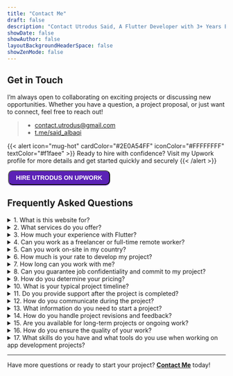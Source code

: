```yaml
---
title: "Contact Me"
draft: false
description: "Contact Utrodus Said, A Flutter Developer with 3+ Years Experience"
showDate: false
showAuthor: false
layoutBackgroundHeaderSpace: false
showZenMode: false
---
```



## Get in Touch

I’m always open to collaborating on exciting projects or discussing new opportunities. Whether you have a question, a project proposal, or just want to connect, feel free to reach out!
> - [contact.utrodus@gmail.com](mailto:contact.utrodus@gmail.com)
> - [t.me/said_albaqi](https://t.me/said_albaqi)


{{< alert icon="mug-hot" cardColor="#2E0A54FF" iconColor="#FFFFFFFF" textColor="#f1faee"  >}}
Ready to hire with confidence? Visit my Upwork profile for more details and get started quickly and securely
{{< /alert >}}
>

<button type="button"
  onclick="window.open('https://www.upwork.com/freelancers/~01da67bb62a6fdc029', '_blank')"
  style="
    text-transform: uppercase;
    font-weight: bold;
    background-color: #5b21b6;
    color: #FFFFFFFF;
    box-shadow: #C3A1FFFF 0 2px 0 0;
    padding: 10px 8px;
    text-align: center;
    text-decoration: none;
    font-size: 14px;
    margin: 4px 2px;
    cursor: pointer;
    border-color: #000000;
    border-radius: 10px;
    transition: background-color .2s;
    display: flex;
    align-items: center;
    padding:0.45rem 1rem;
">
 Hire Utrodus on Upwork
</button>



## Frequently Asked Questions

<details>
  <summary>1. What is this website for?</summary>

This website is a place where I share my insights and writings related to software development with Dart and Flutter. It's also a platform to showcase my work in application development, allowing potential clients and collaborators to explore my portfolio and projects.

</details>

<details>
  <summary>2. What services do you offer?</summary>

I specialize in developing high-quality Flutter applications for both mobile and web platforms. My services include:

- **Custom App Development**: Developing Apps to meet your specific business needs.
- **App Maintenance & Support**: Ongoing support to ensure your app runs smoothly.
- **Performance Optimization**: Enhancing app speed and efficiency.
- **Integration Services**: Connecting your app with third-party APIs and services.

> For more details about the services I provide [Read Here](/services)

</details>

<details>
  <summary>3. How much your experience with Flutter?</summary>

I have 3+ years of experience working with Flutter, during which I’ve successfully completed numerous projects ranging from startups to established businesses. My expertise includes:

- Building responsive and scalable applications.
- Implementing state management solutions like Provider and Bloc.
- Integrating RESTful APIs and Firebase services.
- Ensuring cross-platform compatibility for both iOS, Android, and Web.

</details>



<details>
  <summary>4. Can you work as a freelancer or full-time remote worker?</summary>

Yes, I am available for freelance and fulltime remote work. I have been working remotely for several years and have collaborated with several clients.

</details>

<details>
  <summary>5. Can you work on-site in my country?</summary>

Sorry ✌🏻, for now, I am only available for remote work.

</details>

<details>
  <summary>6. How much is your rate to develop my project?</summary>

My rate depends on the complexity and requirements of the project. After discussing your project’s specifics, I will provide a detailed quote that aligns with your needs and budget.

</details>

<details>
  <summary>7. How long can you work with me?</summary>

I am open to both short-term and long-term collaborations. Whether you need a quick project or ongoing support, I can adjust according to your requirements.

</details>

<details>
  <summary>8. Can you guarantee job confidentiality and commit to my project?</summary>

Yes, I take confidentiality seriously and can sign non-disclosure agreements (NDAs) if necessary. I am fully committed to delivering the best results for your project.

</details>

<details>
  <summary>9. How do you determine your pricing?</summary>

My pricing is based on the scope and complexity of the project. Factors include:

- **Project Size**: Larger projects with more features may require a higher budget.
- **Timeline**: Expedited timelines might incur additional costs.
- **Special Requirements**: Unique functionalities or integrations can affect pricing.
- **Maintenance Needs**: Ongoing support and updates are billed separately.

I provide detailed quotes after discussing your project requirements to ensure transparency and fairness.

</details>

<details>
  <summary>10. What is your typical project timeline?</summary>

Project timelines vary depending on the complexity and scope. A typical Flutter app development project may take:

- **Simple Apps**: 4-6 weeks
- **Medium Complexity Apps**: 8-12 weeks
- **Complex Apps**: 16+ weeks

I always strive to deliver quality work within the agreed timeframe and keep you updated on the progress.

</details>

<details>
  <summary>11. Do you provide support after the project is completed?</summary>

Yes, I offer post-launch support and maintenance services to ensure your app remains up-to-date and functions smoothly. This includes:

- **Bug Fixes**: Addressing any issues that arise after launch.
- **Updates**: Implementing new features or enhancements based on your feedback.
- **Performance Monitoring**: Ensuring optimal app performance over time.

Support packages can be customized based on your needs.

</details>

<details>
  <summary>12. How do you communicate during the project?</summary>

Effective communication is key to a successful project. I use the following channels to stay in touch:

- **Email**: For detailed updates and documentation.
- **Messaging Apps**: Such as Slack or WhatsApp for quick queries and updates.
- **Video Calls**: Regular meetings via Zoom or Google Meet to discuss progress and address any concerns.
- **Project Management Tools**: Like Trello or Jira to track tasks and milestones.

I’m committed to keeping you informed and involved throughout the development process.

</details>

<details>
  <summary>13. What information do you need to start a project?</summary>

To kickstart your project, I typically require:

- **Project Brief**: An overview of your app idea and objectives.
- **Design Assets**: Wireframes, mockups, or any existing design materials.
- **Functional Requirements**: Detailed features and functionalities you expect.
- **API Documentation**: If your app needs to integrate with external services.
- **Timeline & Budget**: Your desired project timeline and budget constraints.

Providing detailed information upfront helps in delivering a more accurate proposal and efficient development process.

</details>

<details>
  <summary>14. How do you handle project revisions and feedback?</summary>

I encourage regular feedback to ensure the project aligns with your vision. The process includes:

- **Review Phases**: Scheduled points in the project to review progress and provide feedback.
- **Revisions**: Implementing changes based on your input within the agreed scope.
- **Flexibility**: Accommodating reasonable changes to enhance the project outcome.

Clear and constructive feedback helps in achieving the best possible results.

</details>

<details>
  <summary>15. Are you available for long-term projects or ongoing work?</summary>

Absolutely! I’m open to both short-term and long-term collaborations. Whether you need a single app developed or ongoing support for multiple projects, I can accommodate your needs and scale accordingly.

</details>

<details>
  <summary>16. How do you ensure the quality of your work?</summary>

Quality is a top priority. I ensure it through:

- **Code Reviews**: Regularly reviewing code for best practices and efficiency.
- **Testing**: Comprehensive testing, including unit tests, integration tests, and user acceptance testing.
- **Continuous Learning**: Staying updated with the latest Flutter updates and industry standards.
- **Client Feedback**: Incorporating your feedback to refine and enhance the app.

My goal is to deliver robust, reliable, and user-friendly applications that exceed your expectations.

</details>
<details>
  <summary>17. What skills do you have and what tools do you use when working on app development projects?</summary>

**Skills:**

- **Proficient:** `Dart, Flutter, State Management (BLoC, Provider, GetX, setState, Inherited Widget), Stacked Framework, Architecture Patterns (Clean Architecture, MVVM, BLoC Pattern), Design Pattern, Clean Code, RESTful API Integration, Responsive Design, Flutter Animation, Flutter Dev Tools, Firebase, Unit Testing, Widget Testing, Git, Github, Cross-platform app development, Flutter Flow.`
- **Familiar:** `Integration Testing, Continuous Integration, Continuous Deployment, Research and Development, Technical Documentation, Java, Python, Fast API, Agile Development, Project Management (Jira, Trello).`

**Tools:**

- `Visual Studio Code`: Used for writing and developing application code.
- `Android Studio`: For Android app development, debugging, and emulation.
- `Xcode`: For iOS app development and testing.
- `Flutter Flow`: A visual design and development tool for Flutter apps.
- `Figma`: Used for UI/UX design and prototyping.
- `Google Chrome`: The primary browser for web app testing.
- `Firebase Console`: For backend integration, authentication, and database management.
- `Postman`: A tool to test and manage APIs integrated into the app.
- `GitHub`: A platform to store, version control, and collaborate on code development.
- `Trello and Jira`: Project management tools for tracking tasks and project progress.
- `Slack and Zoom`: Used for communication and meetings with clients or the team.
  
</details>


---

Have more questions or ready to start your project? [**Contact Me**](#get-in-touch) today!



